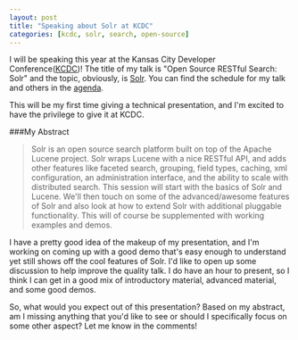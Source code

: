 ```yaml
---
layout: post
title: "Speaking about Solr at KCDC"
categories: [kcdc, solr, search, open-source]
---
```


I will be speaking this year at the Kansas City Developer Conference([KCDC][kcdc])! The title of my talk is "Open Source RESTful Search: Solr" and the topic, obviously, is [Solr][solr]. You can find the schedule for my talk and others in the [agenda](http://kcdc.info/agenda/).

This will be my first time giving a technical presentation, and I'm excited to have the privilege to give it at KCDC.

###My Abstract
>Solr is an open source search platform built on top of the Apache Lucene project. Solr wraps Lucene with a nice RESTful API, and adds other features like faceted search, grouping, field types, caching, xml configuration, an administration interface, and the ability to scale with distributed search. This session will start with the basics of Solr and Lucene. We'll then touch on some of the advanced/awesome features of Solr and also look at how to extend Solr with additional pluggable functionality. This will of course be supplemented with working examples and demos.

I have a pretty good idea of the makeup of my presentation, and I'm working on coming up with a good demo that's easy enough to understand yet still shows off the cool features of Solr. I'd like to open up some discussion to help improve the quality talk. I do have an hour to present, so I think I can get in a good mix of introductory material, advanced material, and some good demos.

So, what would you expect out of this presentation? Based on my abstract, am I missing anything that you'd like to see or should I specifically focus on some other aspect? Let me know in the comments!

[kcdc]: http://kcdc.info/
[solr]: http://lucene.apache.org/solr/
